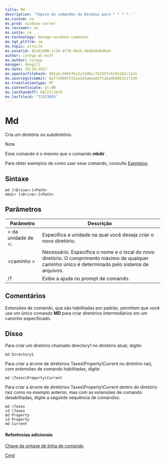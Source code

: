 ```yaml
---
title: Md
description: 'Tópico de comandos do Windows para * * * *- '
ms.custom: na
ms.prod: windows-server
ms.reviewer: na
ms.suite: na
ms.technology: manage-windows-commands
ms.tgt_pltfrm: na
ms.topic: article
ms.assetid: 82162d00-cc34-4776-9e55-4b4836dbd6a9
author: coreyp-at-msft
ms.author: coreyp
manager: dongill
ms.date: 10/16/2017
ms.openlocfilehash: 965a5c506535a2c52d6cc7b3557c6104182c12a5
ms.sourcegitcommit: 6aff3d88ff22ea141a6ea6572a5ad8dd6321f199
ms.translationtype: MT
ms.contentlocale: pt-BR
ms.lasthandoff: 09/27/2019
ms.locfileid: "71373693"
---
```

# <a name="md"></a>Md



Cria um diretório ou subdiretório.

> [!NOTE]
> Esse comando é o mesmo que o comando **mkdir** .

Para obter exemplos de como usar esse comando, consulte [Exemplos](#BKMK_examples).

## <a name="syntax"></a>Sintaxe

```
md [<Drive>:]<Path>
mkdir [<Drive>:]<Path>
```

## <a name="parameters"></a>Parâmetros

|Parâmetro|Descrição|
|---------|-----------|
|> da unidade de \<:|Especifica a unidade na qual você deseja criar o novo diretório.|
|\<caminho >|Necessário. Especifica o nome e o local do novo diretório. O comprimento máximo de qualquer caminho único é determinado pelo sistema de arquivos.|
|/?|Exibe a ajuda no prompt de comando.|

## <a name="remarks"></a>Comentários

Extensões de comando, que são habilitadas por padrão, permitem que você use um único comando **MD** para criar diretórios intermediários em um caminho especificado.

## <a name="BKMK_examples"></a>Disso

Para criar um diretório chamado directory1 no diretório atual, digite:
```
md Directory1
```
Para criar a árvore de diretórios Taxes\Property\Current no diretório raiz, com extensões de comando habilitadas, digite:
```
md \Taxes\Property\Current
```
Para criar a árvore de diretórios Taxes\Property\Current dentro do diretório raiz como no exemplo anterior, mas com as extensões de comando desabilitadas, digite a seguinte sequência de comandos:
```
md \Taxes
cd \Taxes 
md Property
cd Property
md Current
```

#### <a name="additional-references"></a>Referências adicionais

[Chave da sintaxe de linha de comando](command-line-syntax-key.md)

[Cmd](cmd.md)